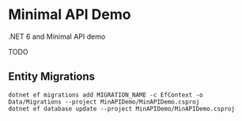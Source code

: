 # Minimal API Demo

.NET 6 and Minimal API demo

TODO




## Entity Migrations

```
dotnet ef migrations add MIGRATION_NAME -c EfContext -o Data/Migrations --project MinAPIDemo/MinAPIDemo.csproj
dotnet ef database update --project MinAPIDemo/MinAPIDemo.csproj
```

